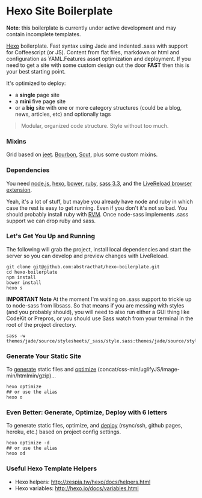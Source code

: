 # Hexo Site Boilerplate

**Note**: this boilerplate is currently under active development and may contain incomplete templates.

[Hexo](https://github.com/tommy351/hexo) boilerplate. Fast syntax using Jade and indented .sass with support for Coffeescript (or JS). Content from flat files, markdown or html and configuration as YAML.Features asset optimization and deployment. If you need to get a site with some custom design out the door **FAST** then this is your best starting point.

It's optimized to deploy:
- a **single** page site
- a **mini** five page site
- or a **big** site with one or more category structures (could be a blog, news, articles, etc) and optionally tags

> Modular, organized code structure. Style without too much.

### Mixins
Grid based on [jeet](http://jeet.gs/). [Bourbon](http://bourbon.io/docs/), [Scut](http://davidtheclark.github.io/scut/), plus some custom mixins.

### Dependencies
You need [node.js](http://nodejs.org/download/), [hexo](https://github.com/tommy351/hexo), [bower](http://bower.io/), [ruby](https://www.ruby-lang.org/), [sass 3.3](http://sass-lang.com/install), and the [LiveReload browser extension](http://feedback.livereload.com/knowledgebase/articles/86242-how-do-i-install-and-use-the-browser-extensions). 

Yeah, it's a lot of stuff, but maybe you already have node and ruby in which case the rest is easy to get running. Even if you don't it's not so bad. You should probably install ruby with [RVM](http://rvm.io). Once node-sass implements .sass support we can drop ruby and sass.

### Let's Get You Up and Running

The following will grab the project, install local dependencies and start the server so you can develop and preview changes with LiveReload.

```
git clone git@github.com:abstracthat/hexo-boilerplate.git
cd hexo-boilerplate
npm install
bower install
hexo s
```

**IMPORTANT Note** At the moment I'm waiting on .sass support to trickle up to node-sass from libsass. So that means if you are messing with styles (and you probably should), you will need to also run either a GUI thing like CodeKit or Prepros, or you should use Sass watch from your terminal in the root of the project directory.

```
sass -w themes/jade/source/stylesheets/_sass/style.sass:themes/jade/source/stylesheets/style.css
```

### Generate Your Static Site
To [generate](http://hexo.io/docs/generating.html) static files and [optimize](https://github.com/abstracthat/hexo-generator-optimize) (concat/css-min/uglifyJS/image-min/htmlmin/gzip)...

```
hexo optimize
## or use the alias
hexo o
```

### Even Better: Generate, Optimize, Deploy with 6 letters
To generate static files, optimize, and [deploy](http://hexo.io/docs/deployment.html) (rsync/ssh, github pages, heroku, etc.) based on project config settings.

```
hexo optimize -d
## or use the alias
hexo od
````

### Useful Hexo Template Helpers
- Hexo helpers: http://zespia.tw/hexo/docs/helpers.html
- Hexo variables: http://hexo.io/docs/variables.html